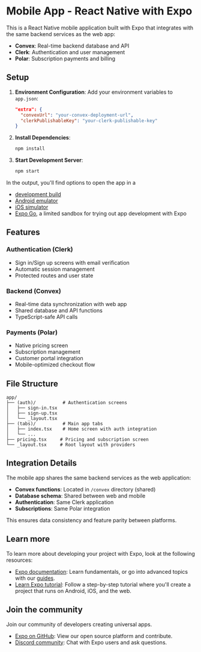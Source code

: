 # Mobile App - React Native with Expo

This is a React Native mobile application built with Expo that integrates with the same backend services as the web app:

- **Convex**: Real-time backend database and API
- **Clerk**: Authentication and user management  
- **Polar**: Subscription payments and billing

## Setup

1. **Environment Configuration**: 
   Add your environment variables to `app.json`:
   ```json
   "extra": {
     "convexUrl": "your-convex-deployment-url",
     "clerkPublishableKey": "your-clerk-publishable-key"
   }
   ```

2. **Install Dependencies**:
   ```bash
   npm install
   ```

3. **Start Development Server**:
   ```bash
   npm start
   ```

In the output, you'll find options to open the app in a

- [development build](https://docs.expo.dev/develop/development-builds/introduction/)
- [Android emulator](https://docs.expo.dev/workflow/android-studio-emulator/)
- [iOS simulator](https://docs.expo.dev/workflow/ios-simulator/)
- [Expo Go](https://expo.dev/go), a limited sandbox for trying out app development with Expo

## Features

### Authentication (Clerk)
- Sign in/Sign up screens with email verification
- Automatic session management
- Protected routes and user state

### Backend (Convex)
- Real-time data synchronization with web app
- Shared database and API functions
- TypeScript-safe API calls

### Payments (Polar)
- Native pricing screen
- Subscription management
- Customer portal integration
- Mobile-optimized checkout flow

## File Structure

```
app/
├── (auth)/          # Authentication screens
│   ├── sign-in.tsx
│   ├── sign-up.tsx
│   └── _layout.tsx
├── (tabs)/          # Main app tabs
│   ├── index.tsx    # Home screen with auth integration
│   └── ...
├── pricing.tsx     # Pricing and subscription screen
└── _layout.tsx     # Root layout with providers
```

## Integration Details

The mobile app shares the same backend services as the web application:

- **Convex functions**: Located in `/convex` directory (shared)
- **Database schema**: Shared between web and mobile
- **Authentication**: Same Clerk application
- **Subscriptions**: Same Polar integration

This ensures data consistency and feature parity between platforms.

## Learn more

To learn more about developing your project with Expo, look at the following resources:

- [Expo documentation](https://docs.expo.dev/): Learn fundamentals, or go into advanced topics with our [guides](https://docs.expo.dev/guides).
- [Learn Expo tutorial](https://docs.expo.dev/tutorial/introduction/): Follow a step-by-step tutorial where you'll create a project that runs on Android, iOS, and the web.

## Join the community

Join our community of developers creating universal apps.

- [Expo on GitHub](https://github.com/expo/expo): View our open source platform and contribute.
- [Discord community](https://chat.expo.dev): Chat with Expo users and ask questions.
